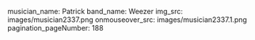 musician_name: Patrick
band_name: Weezer
img_src: images/musician2337.png
onmouseover_src: images/musician2337.1.png
pagination_pageNumber: 188